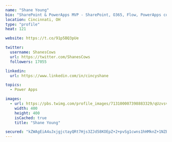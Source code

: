 ```yaml
---
name: "Shane Young"
bio: "SharePoint & PowerApps MVP - SharePoint, O365, Flow, PowerApps consulting? @PowerApps911 | Pure Snark? You found it."
location: Cincinnati, OH
type: "profile"
heat: 121

website: https://t.co/91p5BQ3pUe

twitter:
  username: ShanesCows
  url: https://twitter.com/ShanesCows
  followers: 17055

linkedin:
  url: https://www.linkedin.com/in/cincyshane

topics:
  - Power Apps

images:
  - url: https://pbs.twimg.com/profile_images/713100007398883329/qUzvsvQ3_400x400.jpg
    width: 400
    height: 400
    isCached: true
    title: "Shane Young"

secured: "kZWAgEiA4uJxjgjctayQRt7Hjs3ZJd58KOEpZ+2+pvSg1cwns1hHMknZ+1NZB9/T9a6CCi0rJ38/n8RfyiWXaQl60M3r4ptgWwPkEQJWyGqhMO07JuRFX3Ue8uqGWjHSKZb0lItibwcWA73AI32AP36e5kG9rTyq2K6+VlAXwO6j34hrQMNzzeFJsdYFZbJlm91n7VhTtmmM/Kn+LFha+/aRnla/Hpxf0ih3iWl3XR34v2GrPtD+FZ75ibtyKzR97f7OyydvWn/+/VLHaLCg8psOxB4nq8lnyD0O93jSgC44O+mY8TtQ4/rSYZGDBgbRrcJOx8G8kPCQXalJFKcQoAhKB+qtGNY4JHPmCGHCUgFpoF9M2KgceQYkFN383eNXZbUUrqvbB/WsIFU4CuuHrSYFgrqV9trhh365qWHj5Zc=;j9seSP01SzM7S8I6vnnSdg=="
---
```


